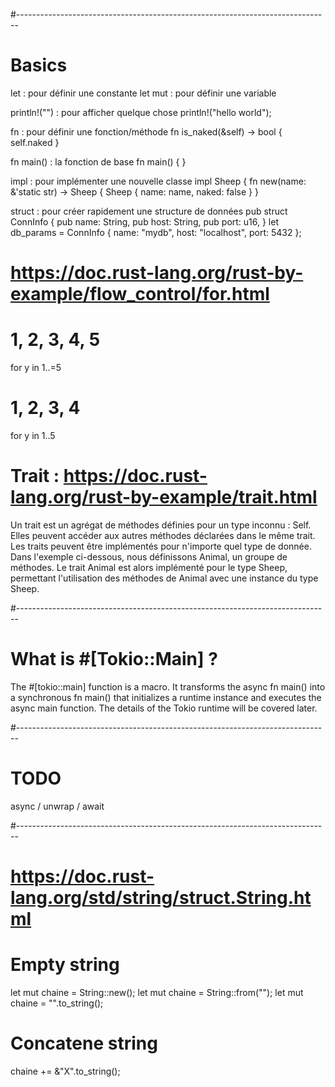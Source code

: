 #------------------------------------------------------------------------------
# Basics

let : pour définir une constante
let mut : pour définir une variable

println!("") : pour afficher quelque chose
    println!("hello world");

fn : pour définir une fonction/méthode
    fn is_naked(&self) -> bool { 
        self.naked 
    }

fn main() : la fonction de base 
    fn main() { 
    }

impl : pour implémenter une nouvelle classe
    impl Sheep { 
        fn new(name: &'static str) -> Sheep { 
            Sheep { name: name, naked: false } 
        } 

struct : pour créer rapidement une structure de données
pub struct ConnInfo {
    pub name: String,
    pub host: String,
    pub port: u16,
}
let db_params = ConnInfo {
    name: "mydb",
    host: "localhost",
    port: 5432
};

# https://doc.rust-lang.org/rust-by-example/flow_control/for.html
# 1, 2, 3, 4, 5
for y in 1..=5
# 1, 2, 3, 4
for y in 1..5

# Trait : https://doc.rust-lang.org/rust-by-example/trait.html
Un trait est un agrégat de méthodes définies pour un type inconnu : Self. Elles peuvent accéder aux autres méthodes déclarées dans le même trait. Les traits peuvent être implémentés pour n'importe quel type de donnée. Dans l'exemple ci-dessous, nous définissons Animal, un groupe de méthodes. Le trait Animal est alors implémenté pour le type Sheep, permettant l'utilisation des méthodes de Animal avec une instance du type Sheep.


#------------------------------------------------------------------------------
# What is #[Tokio::Main] ?
The #[tokio::main] function is a macro. It transforms the async fn main() into a synchronous fn main() that initializes a runtime instance and executes the async main function. The details of the Tokio runtime will be covered later.

#------------------------------------------------------------------------------
# TODO
async / unwrap / await


#------------------------------------------------------------------------------
# https://doc.rust-lang.org/std/string/struct.String.html
# Empty string
let mut chaine = String::new();
let mut chaine = String::from("");
let mut chaine = "".to_string();

# Concatene string
chaine += &"X".to_string();




